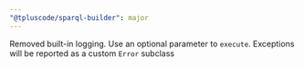 ```yaml
---
"@tpluscode/sparql-builder": major
---
```


Removed built-in logging. Use an optional parameter to `execute`. Exceptions will be reported as a custom `Error` subclass
